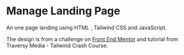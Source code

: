 # Manage Landing Page

An one page landing using HTML , Tailwind CSS and JavaScript.

The design is from a challenge on [Front End Mentor](https://www.frontendmentor.io/challenges/manage-landing-page-SLXqC6P5) and tutorial from Traversy Media - Tailwind Crash Course.